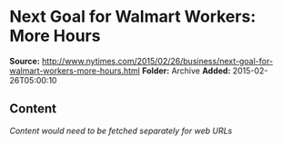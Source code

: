 # Next Goal for Walmart Workers: More Hours

**Source:** http://www.nytimes.com/2015/02/26/business/next-goal-for-walmart-workers-more-hours.html
**Folder:** Archive
**Added:** 2015-02-26T05:00:10




## Content
*Content would need to be fetched separately for web URLs*
